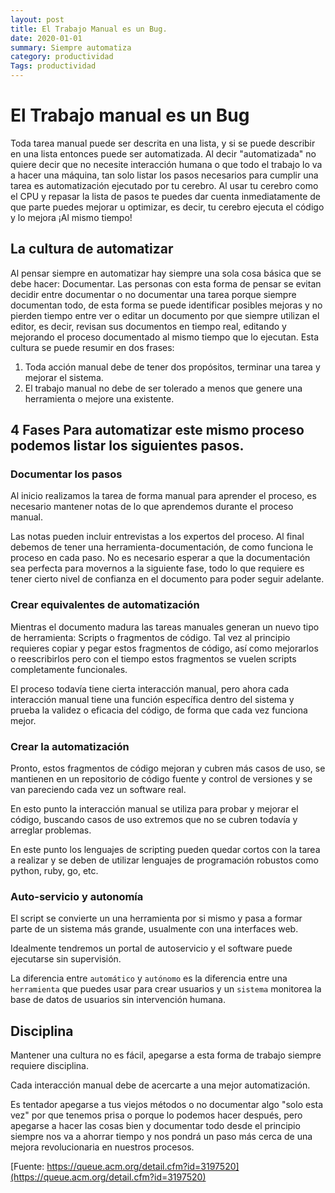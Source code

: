 ```yaml
---
layout: post
title: El Trabajo Manual es un Bug.
date: 2020-01-01
summary: Siempre automatiza
category: productividad
Tags: productividad
---
```


# El Trabajo manual es un Bug

Toda tarea manual puede ser descrita en una lista, y si se puede describir en una lista entonces puede ser automatizada. Al decir "automatizada" no quiere decir que no necesite interacción humana o que todo el trabajo lo va a hacer una máquina, tan solo listar los pasos necesarios para cumplir una tarea es automatización ejecutado por tu cerebro. Al usar tu cerebro como el CPU
y repasar la lista de pasos te puedes dar cuenta inmediatamente de que parte puedes mejorar u optimizar, es decir, tu cerebro ejecuta el código y lo mejora ¡Al mismo tiempo!

## La cultura de automatizar

Al pensar siempre en automatizar hay siempre una sola cosa básica que se debe hacer: Documentar. Las personas con esta forma de pensar se evitan decidir entre documentar o no documentar una tarea porque siempre documentan todo, de esta forma se puede identificar posibles mejoras y no pierden tiempo entre ver o editar un documento por que siempre utilizan el editor, es decir, revisan sus documentos en tiempo real, editando y mejorando el proceso documentado al mismo tiempo que lo ejecutan. Esta cultura se puede resumir en dos frases:
1.   Toda acción manual debe de tener dos propósitos, terminar una tarea y mejorar el sistema.
1.   El trabajo manual no debe de ser tolerado a menos que genere una herramienta o mejore una existente.

## 4 Fases Para automatizar este mismo proceso podemos listar los siguientes pasos.

### Documentar los pasos

Al inicio realizamos la tarea de forma manual para aprender el proceso, es necesario mantener notas de lo que aprendemos durante el proceso manual.

Las notas pueden incluir entrevistas a los expertos del proceso. Al final debemos de tener una herramienta-documentación, de como funciona le proceso en cada paso. No es necesario esperar a que la documentación sea perfecta para movernos a la siguiente fase, todo lo que requiere es tener cierto nivel de confianza en el documento para poder seguir adelante.

### Crear equivalentes de automatización
Mientras el documento madura las tareas manuales generan un nuevo tipo de herramienta: Scripts
o fragmentos de código. Tal vez al principio requieres copiar y pegar estos fragmentos de código, así como mejorarlos o reescribirlos pero con el tiempo estos fragmentos se vuelen scripts completamente funcionales.

El proceso todavía tiene cierta interacción manual, pero ahora cada interacción manual tiene una función específica dentro del sistema y prueba la validez o eficacia del código, de forma que cada vez funciona mejor.

### Crear la automatización

Pronto, estos fragmentos de código mejoran y cubren más casos de uso, se mantienen en un repositorio de código fuente y control de versiones y se van pareciendo cada vez un software real.

En esto punto la interacción manual se utiliza para probar y mejorar el código, buscando casos de uso extremos que no se cubren todavía y arreglar problemas.

En este punto los lenguajes de scripting pueden quedar cortos con la tarea a realizar y se deben de utilizar lenguajes de programación robustos como python, ruby, go, etc.

### Auto-servicio y autonomía

El script se convierte un una herramienta por si mismo y pasa a formar parte de un sistema más grande, usualmente con una interfaces web.

Idealmente tendremos un portal de autoservicio y el software puede ejecutarse sin supervisión.

La diferencia entre `automático` y `autónomo` es la diferencia entre una `herramienta` que puedes usar para crear usuarios y un `sistema` monitorea la base de datos de usuarios sin
intervención humana.

## Disciplina
Mantener una cultura no es fácil, apegarse a esta forma de trabajo siempre requiere disciplina.

Cada interacción manual debe de acercarte a una mejor automatización.

Es tentador apegarse a tus viejos métodos o no documentar algo "solo esta vez" por que tenemos prisa o porque lo podemos hacer después, pero apegarse a hacer las cosas bien y documentar todo desde el principio siempre nos va a ahorrar tiempo y nos pondrá un paso más cerca de una mejora revolucionaria en nuestros procesos.

[Fuente: https://queue.acm.org/detail.cfm?id=3197520](https://queue.acm.org/detail.cfm?id=3197520)
